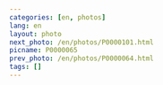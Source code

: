 ```yaml
---
categories: [en, photos]
lang: en
layout: photo
next_photo: /en/photos/P0000101.html
picname: P0000065
prev_photo: /en/photos/P0000064.html
tags: []
---
```


